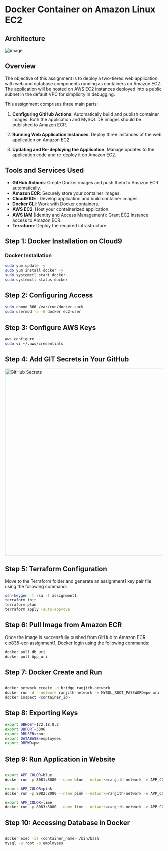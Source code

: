 # Docker Container on Amazon Linux EC2

## Architecture


![image](https://github.com/Ranjith-2022/clo835-assignment1/assets/114111480/69aeb190-5e97-4d91-95c3-d2f343fffc73)

## Overview


The objective of this assignment is to deploy a two-tiered web application with web and database components running as containers on Amazon EC2. The application will be hosted on AWS EC2 instances deployed into a public subnet in the default VPC for simplicity in debugging.

This assignment comprises three main parts:

1. **Configuring GitHub Actions**: Automatically build and publish container images. Both the application and MySQL DB images should be published to Amazon ECR.

2. **Running Web Application Instances**: Deploy three instances of the web application on Amazon EC2.

3. **Updating and Re-deploying the Application**: Manage updates to the application code and re-deploy it on Amazon EC2.

## Tools and Services Used

- **GitHub Actions**: Create Docker images and push them to Amazon ECR automatically.
- **Amazon ECR**: Securely store your container images.
- **Cloud9 IDE** : Develop application and build container images.
- **Docker CLI**: Work with Docker containers.
- **AWS EC2**: Host your containerized application.
- **AWS IAM** (Identity and Access Management): Grant EC2 instance access to Amazon ECR.
- **Terraform**: Deploy the required infrastructure.


## Step 1: Docker Installation on Cloud9

### Docker Installation

```bash
sudo yum update -y
sudo yum install docker -y
sudo systemctl start docker
sudo systemctl status docker
```

## Step 2: Configuring Access

```bash
sudo chmod 666 /var/run/docker.sock
sudo usermod -a -G docker ec2-user
```

## Step 3: Configure AWS Keys

```bash
aws configure
sudo vi ~/.aws/credentials
```
## Step 4: Add GIT Secrets in Your GitHub

<img width="596" alt="GitHub Secrets" src="https://github.com/Ranjith-2022/clo835-assignment1/assets/114111480/0e029200-4c03-4f91-8660-deac6b6c2c94">

## Step 5: Terraform Configuration

Move to the Terraform folder and generate an assignment1 key pair file using the following command:

```bash
ssh-keygen -t rsa -f assignment1
terraform init
terraform plan
terraform apply -auto-approve
```

## Step 6: Pull Image from Amazon ECR

Once the image is successfully pushed from GitHub to Amazon ECR clo835-ecr-assignment1, Docker login using the following commands:

```bash
docker pull db_uri
docker pull App_uri
```

## Step 7: Docker Create and Run

```bash

docker network create -d bridge ranjith-network
docker run -d --network ranjith-network -e MYSQL_ROOT_PASSWORD=pw uri
docker inspect <container_id>

```
## Step 8: Exporting Keys

```bash
export DBHOST=172.18.0.2
export DBPORT=3306
export DBUSER=root
export DATABASE=employees
export DBPWD=pw

```
## Step 9: Run Application in Website

```bash

export APP_COLOR=blue
docker run -p 8081:8080 --name blue --network=ranjith-network -e APP_COLOR=$APP_COLOR -e DBHOST=$DBHOST -e DBPORT=$DBPORT -e DBUSER=$DBUSER -e DBPWD=$DBPWD [uri]

export APP_COLOR=pink
docker run -p 8082:8080 --name pink --network=ranjith-network -e APP_COLOR=$APP_COLOR -e DBHOST=$DBHOST -e DBPORT=$DBPORT -e DBUSER=$DBUSER -e DBPWD=$DBPWD uri

export APP_COLOR=lime
docker run -p 8083:8080 --name lime --network=ranjith-network -e APP_COLOR=$APP_COLOR -e DBHOST=$DBHOST -e DBPORT=$DBPORT -e DBUSER=$DBUSER -e DBPWD=$DBPWD uri

```
## Step 10: Accessing Database in Docker

```bash

docker exec -it <container_name> /bin/bash
mysql -u root -p employees

```


















